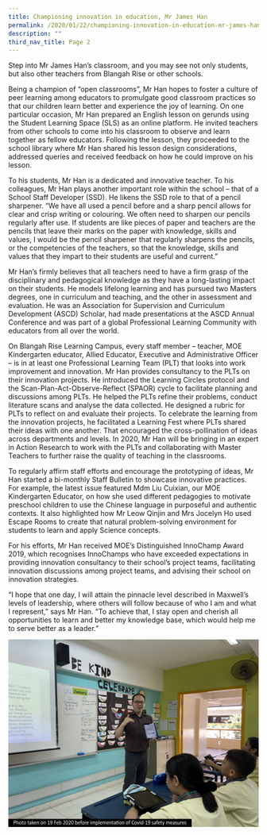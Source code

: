 ```yaml
---
title: Championing innovation in education, Mr James Han
permalink: /2020/01/22/championing-innovation-in-education-mr-james-han/
description: ""
third_nav_title: Page 2
---
```

<p>Step into Mr James Han&rsquo;s classroom, and you may see not only students, but also other teachers from Blangah Rise or other schools.</p>
<p>Being a champion of &ldquo;open classrooms&rdquo;, Mr Han hopes to foster a culture of peer learning among educators to promulgate good classroom practices so that our children learn better and experience the joy of learning. On one particular occasion, Mr Han prepared an English lesson on gerunds using the Student Learning Space (SLS) as an online platform. He invited teachers from other schools to come into his classroom to observe and learn together as fellow educators. Following the lesson, they proceeded to the school library where Mr Han shared his lesson design considerations, addressed queries and received feedback on how he could improve on his lesson.</p>
<p>To his students, Mr Han is a dedicated and innovative teacher. To his colleagues, Mr Han plays another important role within the school &ndash; that of a School Staff Developer (SSD). He likens the SSD role to that of a pencil sharpener. &ldquo;We have all used a pencil before and a sharp pencil allows for clear and crisp writing or colouring. We often need to sharpen our pencils regularly after use. If students are like pieces of paper and teachers are the pencils that leave their marks on the paper with knowledge, skills and values, I would be the pencil sharpener that regularly sharpens the pencils, or the competencies of the teachers, so that the knowledge, skills and values that they impart to their students are useful and current.&rdquo;</p>
<p>Mr Han&rsquo;s firmly believes that all teachers need to have a firm grasp of the disciplinary and pedagogical knowledge as they have a long-lasting impact on their students. He models lifelong learning and has pursued two Masters degrees, one in curriculum and teaching, and the other in assessment and evaluation. He was an Association for Supervision and Curriculum Development (ASCD) Scholar, had made presentations at the ASCD Annual Conference and was part of a global Professional Learning Community with educators from all over the world.</p>
<p>On Blangah Rise Learning Campus, every staff member &ndash; teacher, MOE Kindergarten educator, Allied Educator, Executive and Administrative Officer &ndash; is in at least one Professional Learning Team (PLT) that looks into work improvement and innovation. Mr Han provides consultancy to the PLTs on their innovation projects. He introduced the Learning Circles protocol and the Scan-Plan-Act-Observe-Reflect (SPAOR) cycle to facilitate planning and discussions among PLTs. He helped the PLTs refine their problems, conduct literature scans and analyse the data collected. He designed a rubric for PLTs to reflect on and evaluate their projects. To celebrate the learning from the innovation projects, he facilitated a Learning Fest where PLTs shared their ideas with one another. That encouraged the cross-pollination of ideas across departments and levels. In 2020, Mr Han will be bringing in an expert in Action Research to work with the PLTs and collaborating with Master Teachers to further raise the quality of teaching in the classrooms.</p>
<p>To regularly affirm staff efforts and encourage the prototyping of ideas, Mr Han started a bi-monthly Staff Bulletin to showcase innovative practices. For example, the latest issue featured Mdm Liu Cuixian, our MOE Kindergarten Educator, on how she used different pedagogies to motivate preschool children to use the Chinese language in purposeful and authentic contexts. It also highlighted how Mr Leow Qinjin and Mrs Jocelyn Ho used Escape Rooms to create that natural problem-solving environment for students to learn and apply Science concepts.</p>
<p>For his efforts, Mr Han received MOE&rsquo;s Distinguished InnoChamp Award 2019, which recognises InnoChamps who have exceeded expectations in providing innovation consultancy to their school&rsquo;s project teams, facilitating innovation discussions among project teams, and advising their school on innovation strategies.</p>
<p>&ldquo;I hope that one day, I will attain the pinnacle level described in Maxwell&rsquo;s levels of leadership, where others will follow because of who I am and what I represent,&rdquo; says Mr Han. &ldquo;To achieve that, I stay open and cherish all opportunities to learn and better my knowledge base, which would help me to serve better as a leader.&rdquo;</p>
<img src="/images/James-Labelled-1024x768.jpeg">